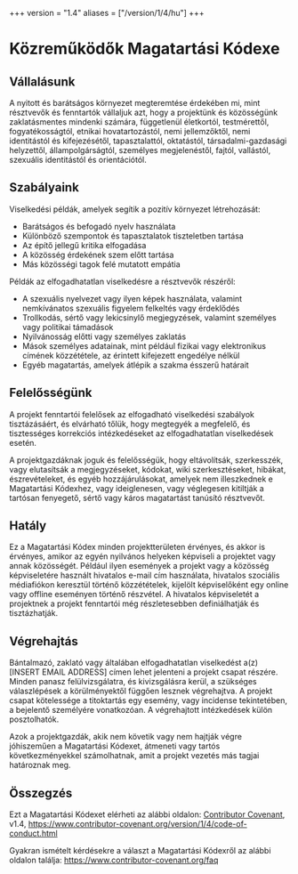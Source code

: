 +++
version = "1.4"
aliases = ["/version/1/4/hu"]
+++

# Közreműködők Magatartási Kódexe

## Vállalásunk

A nyitott és barátságos környezet megteremtése érdekében mi, mint résztvevők és 
fenntartók vállaljuk azt, hogy a projektünk és közösségünk zaklatásmentes 
mindenki számára, függetlenül életkortól, testmérettől, fogyatékosságtól, 
etnikai hovatartozástól, nemi jellemzőktől, nemi identitástól és kifejezésétől, 
tapasztalattól, oktatástól, társadalmi-gazdasági helyzettől, állampolgárságtól, 
személyes megjelenéstől, fajtól, vallástól, szexuális identitástól és 
orientációtól.

## Szabályaink

Viselkedési példák, amelyek segítik a pozitív környezet létrehozását:

* Barátságos és befogadó nyelv használata
* Különböző szempontok és tapasztalatok tiszteletben tartása
* Az építő jellegű kritika elfogadása
* A közösség érdekének szem előtt tartása
* Más közösségi tagok felé mutatott empátia

Példák az elfogadhatatlan viselkedésre a résztvevők részéről:

* A szexuális nyelvezet vagy ilyen képek használata, valamint nemkívánatos 
szexuális figyelem felkeltés vagy érdeklődés
* Trollkodás, sértő vagy lekicsinylő megjegyzések, valamint személyes vagy 
politikai támadások
* Nyilvánosság előtti vagy személyes zaklatás
* Mások személyes adatainak, mint például fizikai vagy elektronikus címének 
közzététele, az érintett kifejezett engedélye nélkül
* Egyéb magatartás, amelyek átlépik a szakma ésszerű határait

## Felelősségünk

A projekt fenntartói felelősek az elfogadható viselkedési szabályok 
tisztázásáért, és elvárható tőlük, hogy megtegyék a megfelelő, és tisztességes 
korrekciós intézkedéseket az elfogadhatatlan viselkedések esetén.

A projektgazdáknak joguk és felelősségük, hogy eltávolítsák, szerkesszék, vagy 
elutasítsák a megjegyzéseket, kódokat, wiki szerkesztéseket, hibákat, 
észrevételeket, és egyéb hozzájárulásokat, amelyek nem illeszkednek e 
Magatartási Kódexhez, vagy ideiglenesen, vagy véglegesen kitiltják a tartósan 
fenyegető, sértő vagy káros magatartást tanúsító résztvevőt.

## Hatály

Ez a Magatartási Kódex minden projektterületen érvényes, és akkor is érvényes, 
amikor az egyén nyilvános helyeken képviseli a projektet vagy annak közösségét. 
Például ilyen események a projekt vagy a közösség képviseletére használt 
hivatalos e-mail cím használata, hivatalos szociális médiafiókon keresztül 
történő közzétételek, kijelölt képviselőként egy online vagy offline eseményen 
történő részvétel. A hivatalos képviseletét a projektnek a projekt fenntartói 
még részletesebben definiálhatják és tisztázhatják.

## Végrehajtás

Bántalmazó, zaklató vagy általában elfogadhatatlan viselkedést 
a(z) [INSERT EMAIL ADDRESS] címen lehet jelenteni a projekt csapat részére. 
Minden panasz felülvizsgálatra, és kivizsgálásra kerül, a szükséges 
válaszlépések a körülményektől függően lesznek végrehajtva. A projekt csapat 
kötelessége a titoktartás egy esemény, vagy incidense tekintetében, a bejelentő 
személyére vonatkozóan. A végrehajtott intézkedések külön posztolhatók.

Azok a projektgazdák, akik nem követik vagy nem hajtják végre jóhiszeműen a 
Magatartási Kódexet, átmeneti vagy tartós következményekkel számolhatnak, amit 
a projekt vezetés más tagjai határoznak meg.

## Összegzés

Ezt a Magatartási Kódexet elérheti az alábbi oldalon: 
[Contributor Covenant][homepage], v1.4, 
https://www.contributor-covenant.org/version/1/4/code-of-conduct.html

[homepage]: https://www.contributor-covenant.org

Gyakran ismételt kérdésekre a választ a Magatartási Kódexről az alábbi oldalon 
találja: https://www.contributor-covenant.org/faq
